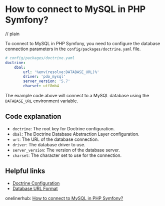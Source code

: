 # How to connect to MySQL in PHP Symfony?
// plain

To connect to MySQL in PHP Symfony, you need to configure the database connection parameters in the `config/packages/doctrine.yaml` file.

```yaml
# config/packages/doctrine.yaml
doctrine:
    dbal:
        url: '%env(resolve:DATABASE_URL)%'
        driver: 'pdo_mysql'
        server_version: '5.7'
        charset: utf8mb4
```

The example code above will connect to a MySQL database using the `DATABASE_URL` environment variable.

## Code explanation


- `doctrine`: The root key for Doctrine configuration.
- `dbal`: The Doctrine Database Abstraction Layer configuration.
- `url`: The URL of the database connection.
- `driver`: The database driver to use.
- `server_version`: The version of the database server.
- `charset`: The character set to use for the connection.

## Helpful links

- [Doctrine Configuration](https://symfony.com/doc/current/doctrine.html#configuration)
- [Database URL Format](https://symfony.com/doc/current/doctrine.html#configuring-the-database-url)

onelinerhub: [How to connect to MySQL in PHP Symfony?](https://onelinerhub.com/php-symfony/how-to-connect-to-mysql-in-php-symfony)